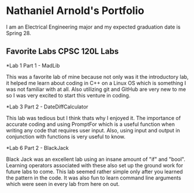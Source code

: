 
# Nathaniel Arnold's Portfolio

I am an Electrical Engineering major and my expected graduation date is Spring 28.

## Favorite Labs CPSC 120L Labs

*Lab 1 Part 1 - MadLib

  This was a favorite lab of mine because not only was it the introductory lab, it helped me learn about coding in C++ on a Linux OS which is something I was not familiar with at all. Also utilizing git and GitHub are very new to me so I was very excited to start this venture in coding.

*Lab 3 Part 2 - DateDiffCalculator

  This lab was tedious but I think thats why I enjoyed it. The importance of accurate coding and using PromptFor which is a useful function when writing any code that requires user input. Also, using input and output in conjunction with functions is very useful to know.

*Lab 6 Part 2 - BlackJack

  Black Jack was an excellent lab using an insane amount of "if" and "bool". Learning operators associated with these also set up the ground work for future labs to come. This lab seemed rather simple only after you learned the pattern in the code. It was also fun to learn command line arguments which were seen in every lab from here on out.
